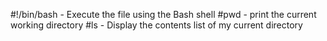 #!/bin/bash - Execute the file using the Bash shell
#pwd - print the current working directory
#ls - Display the contents list of my current directory
